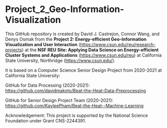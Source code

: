 # Project_2_Geo-Information-Visualization

This GitHub repository is created by David J. Castrejon, Connor Wang, and Denys Osmak from the **Project 2: Energy-efficient Geo-Information Visualization and User Interaction** (https://www.csun.edu/reu/research-projects) at the **NSF REU Site: Applying Data Science on Energy-efficient Cluster Systems and Applications** (https://www.csun.edu/reu) at California State University, Northridge (https://www.csun.edu/).

It is based on a Computer Science Senior Design Project from 2020-2021 at California State University: 

GitHub for Data Processing (2020-2021): https://github.com/davidmakoto/Beat-the-Heat-Data-Preprocessing

GitHub for Senior Design Project Team (2020-2021): https://github.com/KayleePham/Beat-the-Heat--Machine-Learning


Acknowledgement:
This project is supported by the National Science Foundation under Grant CNS-2244391. 
